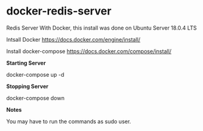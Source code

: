 # docker-redis-server
Redis Server With Docker, this install was done on Ubuntu Server 18.0.4 LTS

Intsall Docker
https://docs.docker.com/engine/install/

Install docker-compose
https://docs.docker.com/compose/install/

**Starting Server**

docker-compose up -d

**Stopping Server**

docker-compose down

**Notes**

You may have to run the commands as sudo user.